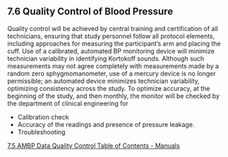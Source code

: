 ## 7.6 Quality Control of Blood Pressure

Quality control will be achieved by central training and certification of all technicians, ensuring that study personnel follow all protocol elements, including approaches for measuring the participant’s arm and placing the cuff. Use of a calibrated, automated BP monitoring device will minimize technician variability in identifying Kortokoff sounds. Although such measurements may not agree completely with measurements made by a random zero sphygmomanometer, use of a mercury device is no longer permissible; an automated device minimizes technician variability, optimizing consistency across the study. To optimize accuracy, at the beginning of the study, and then monthly, the monitor will be checked by the department of clinical engineering for

* Calibration check
* Accuracy of the readings and presence of pressure leakage.
* Troubleshooting


<div class="center">
<div class="btn-group">
  <a href=":pages_path:/manuals/ambulatory-blood-pressure/7-05-ambp-data-qc.md" class="btn btn-default">
    <span class="glyphicon glyphicon-chevron-left"></span>
    7.5 AMBP Data Quality Control
  </a>

  <a href=":pages_path:/manuals/manual-toc.md" class="btn btn-default">
    <span class="glyphicon glyphicon-chevron-up"></span>
    Table of Contents - Manuals
  </a>
</div>
</div>
